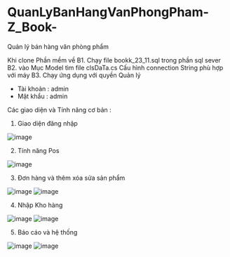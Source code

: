 ﻿# QuanLyBanHangVanPhongPham-Z_Book-
Quản lý bán hàng văn phòng phẩm

Khi clone Phần mềm về 
B1. Chạy file bookk_23_11.sql trong phần sql sever
B2. vào Mục Model tìm file  clsDaTa.cs Cấu hình connection String phù hợp với máy
B3. Chạy ứng dụng với quyền Quản lý 
  * Tài khoản : admin
  * Mật khẩu : admin
  

Các giao diện và Tính năng cơ bản : 

1. Giao diện đăng nhập

![image](https://user-images.githubusercontent.com/92145122/219031165-85c792d9-3d3e-4af8-8a4a-01cad72a5d59.png)


2. Tính năng Pos

![image](https://user-images.githubusercontent.com/92145122/219031215-8563da4c-4e4c-4028-9c5b-68e9029af2bd.png)


3. Đơn hàng và thêm xóa sửa sản phẩm

![image](https://user-images.githubusercontent.com/92145122/219031347-e06f39de-4d71-4594-9bfc-0734eb777eb9.png)
![image](https://user-images.githubusercontent.com/92145122/219031362-84afe2e2-b8b7-423c-a542-5b309d254905.png)


4. Nhập Kho hàng


![image](https://user-images.githubusercontent.com/92145122/219031471-fbe415af-2481-4fe9-8cd0-ee859a1f97ab.png)
![image](https://user-images.githubusercontent.com/92145122/219031479-25dee71a-fca3-47b7-910c-715601b34264.png)


5. Báo cáo  và hệ thống 

![image](https://user-images.githubusercontent.com/92145122/219031580-c418de4d-ec7f-49c0-8eeb-fc78d00d3892.png)
![image](https://user-images.githubusercontent.com/92145122/219031066-50cfebe4-30e1-49fe-baa8-75fbb3c239ec.png)









